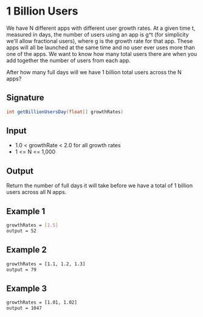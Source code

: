 # 1 Billion Users
We have N different apps with different user growth rates. At a given time t, measured in days, the number of users using an app is g^t (for simplicity we'll allow fractional users), where g is the growth rate for that app. These apps will all be launched at the same time and no user ever uses more than one of the apps. We want to know how many total users there are when you add together the number of users from each app.

After how many full days will we have 1 billion total users across the N apps?

## Signature
```java
int getBillionUsersDay(float[] growthRates)
```
## Input
- 1.0 < growthRate < 2.0 for all growth rates
- 1 <= N <= 1,000
## Output
Return the number of full days it will take before we have a total of 1 billion users across all N apps.
## Example 1
```sh
growthRates = [1.5]
output = 52
```
## Example 2
```sh
growthRates = [1.1, 1.2, 1.3]
output = 79
```
## Example 3
```sh
growthRates = [1.01, 1.02]
output = 1047
```